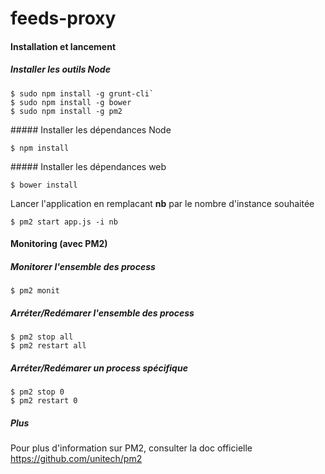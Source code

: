 feeds-proxy
===========

#### Installation et lancement

##### Installer les outils Node
```shell
$ sudo npm install -g grunt-cli`
$ sudo npm install -g bower
$ sudo npm install -g pm2
```

##### Installer les dépendances Node
```shell
$ npm install
```

##### Installer les dépendances web
```shell
$ bower install
```

Lancer l'application en remplacant **nb** par le nombre d'instance souhaitée
```shell
$ pm2 start app.js -i nb
```


#### Monitoring (avec PM2)

##### Monitorer l'ensemble des process
```shell
$ pm2 monit
```

##### Arréter/Redémarer l'ensemble des process
```shell
$ pm2 stop all
$ pm2 restart all
```

##### Arréter/Redémarer un process spécifique
```shell
$ pm2 stop 0
$ pm2 restart 0
```

##### Plus
Pour plus d'information sur PM2, consulter la doc officielle
https://github.com/unitech/pm2

